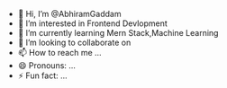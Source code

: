- 👋 Hi, I’m @AbhiramGaddam
- 👀 I’m interested in Frontend Devlopment
- 🌱 I’m currently learning Mern Stack,Machine Learning
- 💞️ I’m looking to collaborate on 
- 📫 How to reach me ...
- 😄 Pronouns: ...
- ⚡ Fun fact: ...

<!---
AbhiramGaddam123/AbhiramGaddam123 is a ✨ special ✨ repository because its `README.md` (this file) appears on your GitHub profile.
You can click the Preview link to take a look at your changes.
--->
